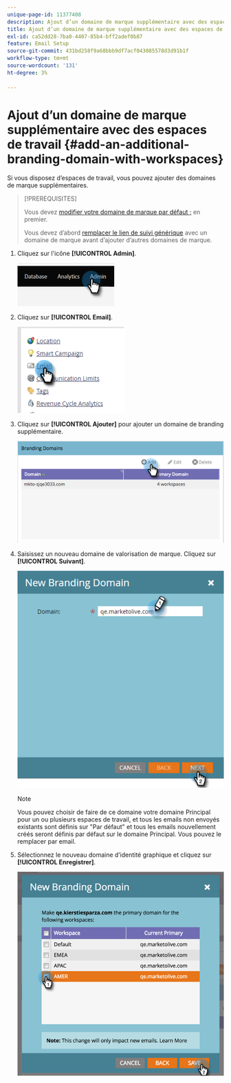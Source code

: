 ```yaml
---
unique-page-id: 11377408
description: Ajout d’un domaine de marque supplémentaire avec des espaces de travail - Documents Marketo - Documentation du produit
title: Ajout d’un domaine de marque supplémentaire avec des espaces de travail
exl-id: ca52dd28-7ba0-4407-85b4-bff2adef0b87
feature: Email Setup
source-git-commit: 431bd258f9a68bbb9df7acf043085578d3d91b1f
workflow-type: tm+mt
source-wordcount: '131'
ht-degree: 3%

---
```


# Ajout d’un domaine de marque supplémentaire avec des espaces de travail {#add-an-additional-branding-domain-with-workspaces}

Si vous disposez d’espaces de travail, vous pouvez ajouter des domaines de marque supplémentaires.

>[!PREREQUISITES]
>
>Vous devez [modifier votre domaine de marque par défaut ;](/help/marketo/product-docs/administration/email-setup/add-multiple-branding-domains/edit-your-default-branding-domain.md) en premier.
>
>Vous devez d’abord [remplacer le lien de suivi générique](/help/marketo/product-docs/administration/email-setup/add-multiple-branding-domains/edit-your-default-branding-domain-with-workspaces.md) avec un domaine de marque avant d’ajouter d’autres domaines de marque.

1. Cliquez sur l&#39;icône **[!UICONTROL Admin]**.

   ![](assets/add-an-additional-branding-domain-with-workspaces-1.png)

1. Cliquez sur **[!UICONTROL Email]**.

   ![](assets/add-an-additional-branding-domain-with-workspaces-2.png)

1. Cliquez sur **[!UICONTROL Ajouter]** pour ajouter un domaine de branding supplémentaire.

   ![](assets/add-an-additional-branding-domain-with-workspaces-3.png)

1. Saisissez un nouveau domaine de valorisation de marque. Cliquez sur **[!UICONTROL Suivant]**.

   ![](assets/add-an-additional-branding-domain-with-workspaces-4.png)

   >[!NOTE]
   >
   >Vous pouvez choisir de faire de ce domaine votre domaine Principal pour un ou plusieurs espaces de travail, et tous les emails non envoyés existants sont définis sur &quot;Par défaut&quot; et tous les emails nouvellement créés seront définis par défaut sur le domaine Principal. Vous pouvez le remplacer par email.

1. Sélectionnez le nouveau domaine d’identité graphique et cliquez sur **[!UICONTROL Enregistrer]**.

   ![](assets/add-an-additional-branding-domain-with-workspaces-5.png)
